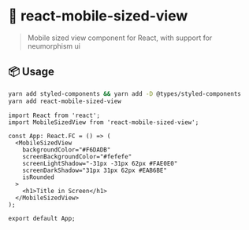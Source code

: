 # 🍑 react-mobile-sized-view
> Mobile sized view component for React, with support for neumorphism ui

## 📦 Usage

```bash
yarn add styled-components && yarn add -D @types/styled-components
yarn add react-mobile-sized-view
```

```tsx
import React from 'react';
import MobileSizedView from 'react-mobile-sized-view';

const App: React.FC = () => (
  <MobileSizedView
    backgroundColor="#F6DADB"
    screenBackgroundColor="#fefefe"
    screenLightShadow="-31px -31px 62px #FAE0E0"
    screenDarkShadow="31px 31px 62px #EAB6BE"
    isRounded
  >
    <h1>Title in Screen</h1>
  </MobileSizedView>
);

export default App;
```
